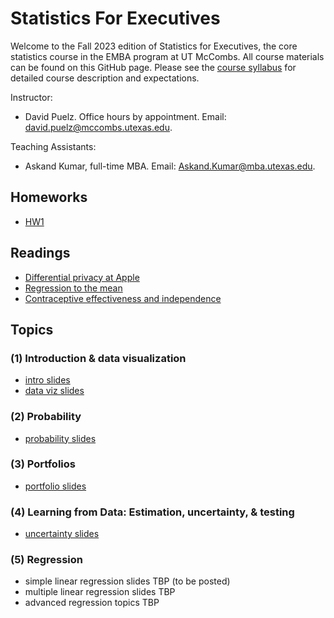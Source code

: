 # Statistics For Executives
Welcome to the Fall 2023 edition of Statistics for Executives, the core statistics course in the EMBA program at UT McCombs. All course materials can be found on this GitHub page.  Please see the [course syllabus](syllabus.pdf) for detailed course description and expectations.

Instructor:  
- David Puelz.  Office hours by appointment. Email: david.puelz@mccombs.utexas.edu.

Teaching Assistants:
- Askand Kumar, full-time MBA. Email: Askand.Kumar@mba.utexas.edu.

## Homeworks
- [HW1](homeworks/HW1.pdf)

## Readings
- [Differential privacy at Apple](https://www.wired.com/2016/06/apples-differential-privacy-collecting-data/)
- [Regression to the mean](readings/regression_to_the_mean.pdf)
- [Contraceptive effectiveness and independence](readings/AIQ_excerpt_contraceptive_effectiveness.pdf)

## Topics

### (1) Introduction & data visualization
- [intro slides](slides/intro.pdf)
- [data viz slides](slides/datavis.pdf)

### (2) Probability
- [probability slides](slides/probability.pdf)

### (3) Portfolios
- [portfolio slides](slides/portfolios.pdf)

### (4) Learning from Data: Estimation, uncertainty, & testing
- [uncertainty slides](slides/modeling_uncertainty.pdf)

### (5) Regression
- simple linear regression slides TBP (to be posted)
- multiple linear regression slides TBP
- advanced regression topics TBP